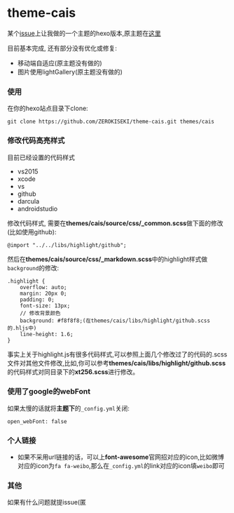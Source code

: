 # theme-cais

某个[issue](https://github.com/ZEROKISEKI/hexo-theme-cube/issues/5)上让我做的一个主题的hexo版本,原主题在[这里](https://github.com/hi-caicai/farbox-theme-cais)

目前基本完成, 还有部分没有优化或修复:

- 移动端自适应(原主题没有做的)
- 图片使用lightGallery(原主题没有做的)

### 使用

在你的hexo站点目录下clone:

    git clone https://github.com/ZEROKISEKI/theme-cais.git themes/cais

### 修改代码高亮样式

目前已经设置的代码样式
 - vs2015
 - xcode
 - vs
 - github
 - darcula
 - androidstudio
 
修改代码样式, 需要在**themes/cais/source/css/_common.scss**做下面的修改(比如使用github):

    @import "../../libs/highlight/github";

然后在**themes/cais/source/css/_markdown.scss**中的highlight样式做`background`的修改:

    .highlight {
        overflow: auto;
        margin: 20px 0;
        padding: 0;
        font-size: 13px;
        // 修改背景颜色
        background: #f8f8f8;(在themes/cais/libs/highlight/github.scss的.hljs中)
        line-height: 1.6;
    }
    
事实上关于highlight.js有很多代码样式,可以参照上面几个修改过了的代码的.scss文件对其他文件修改,比如,你可以参考**themes/cais/libs/highlight/github.scss**的代码样式对同目录下的**xt256.scss**进行修改。    

### 使用了google的webFont

如果太慢的话就将**主题下**的`_config.yml`关闭:

    open_webFont: false
    
### 个人链接

- 如果不采用url链接的话，可以上**font-awesome**官网招对应的icon,比如微博对应的icon为`fa fa-weibo`,那么在`_config.yml`的link对应的icon填`weibo`即可

### 其他

如果有什么问题就提issue(匿